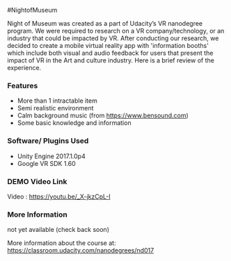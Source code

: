 #NightofMuseum

Night of Museum was created as a part of Udacity’s VR nanodegree program. We were  required to research on a VR company/technology, or an industry that could be impacted by VR. After conducting our research, we decided to create a mobile virtual reality app with 'information booths' which include both visual and audio feedback for users that present the impact of VR in the  Art and culture industry. Here is a brief review of the experience.

### Features
* More than 1 intractable item
* Semi realistic environment
* Calm background music (from https://www.bensound.com)
* Some basic knowledge and information

### Software/ Plugins Used
* Unity Engine 2017.1.0p4
* Google VR SDK 1.60


### DEMO Video Link
Video : https://youtu.be/_X-jkzCpL-I

### More Information
not yet available (check back soon)

More information about the course at: https://classroom.udacity.com/nanodegrees/nd017
